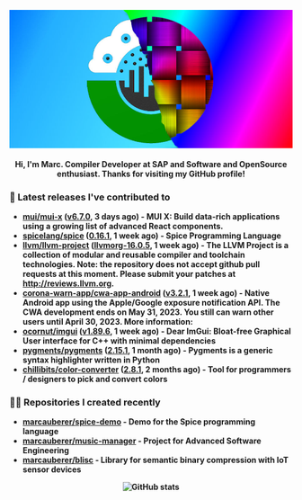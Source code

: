 <p align="center">
	<img src="https://raw.githubusercontent.com/marcauberer/marcauberer/master/images/frontpage-image.jpg">
	<br><br>
	<b>Hi, I'm Marc. Compiler Developer at SAP and Software and OpenSource enthusiast. Thanks for visiting my GitHub profile!
</p>

### 🚀 Latest releases I've contributed to


- [mui/mui-x](https://github.com/mui/mui-x) ([v6.7.0](https://github.com/mui/mui-x/releases/tag/v6.7.0), 3 days ago) - MUI X: Build data-rich applications using a growing list of advanced React components.
- [spicelang/spice](https://github.com/spicelang/spice) ([0.16.1](https://github.com/spicelang/spice/releases/tag/0.16.1), 1 week ago) - Spice Programming Language
- [llvm/llvm-project](https://github.com/llvm/llvm-project) ([llvmorg-16.0.5](https://github.com/llvm/llvm-project/releases/tag/llvmorg-16.0.5), 1 week ago) - The LLVM Project is a collection of modular and reusable compiler and toolchain technologies. Note: the repository does not accept github pull requests at this moment. Please submit your patches at http://reviews.llvm.org.
- [corona-warn-app/cwa-app-android](https://github.com/corona-warn-app/cwa-app-android) ([v3.2.1](https://github.com/corona-warn-app/cwa-app-android/releases/tag/v3.2.1), 1 week ago) - Native Android app using the Apple/Google exposure notification API. The CWA development ends on May 31, 2023. You still can warn other users until April 30, 2023. More information:
- [ocornut/imgui](https://github.com/ocornut/imgui) ([v1.89.6](https://github.com/ocornut/imgui/releases/tag/v1.89.6), 1 week ago) - Dear ImGui: Bloat-free Graphical User interface for C&#43;&#43; with minimal dependencies
- [pygments/pygments](https://github.com/pygments/pygments) ([2.15.1](https://github.com/pygments/pygments/releases/tag/2.15.1), 1 month ago) - Pygments is a generic syntax highlighter written in Python
- [chillibits/color-converter](https://github.com/chillibits/color-converter) ([2.8.1](https://github.com/chillibits/color-converter/releases/tag/2.8.1), 2 months ago) - Tool for programmers / designers to pick and convert colors

### 👨‍💻 Repositories I created recently
- [marcauberer/spice-demo](https://github.com/marcauberer/spice-demo) - Demo for the Spice programming language
- [marcauberer/music-manager](https://github.com/marcauberer/music-manager) - Project for Advanced Software Engineering
- [marcauberer/blisc](https://github.com/marcauberer/blisc) - Library for semantic binary compression with IoT sensor devices

<p align="center">
	<img src="https://github-readme-stats.vercel.app/api?username=marcauberer&show_icons=true&theme=dark" alt="GitHub stats">
</p>
